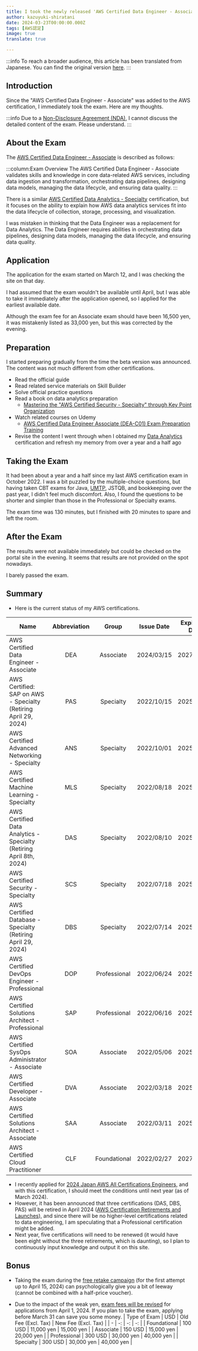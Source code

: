 ```yaml
---
title: I took the newly released 'AWS Certified Data Engineer - Associate' exam
author: kazuyuki-shiratani
date: 2024-03-23T00:00:00.000Z
tags: [AWS認定]
image: true
translate: true

---
```


:::info
To reach a broader audience, this article has been translated from Japanese.
You can find the original version [here](https://developer.mamezou-tech.com/blogs/2024/03/23/aws-certified-data-engineer-associate/).
:::



## Introduction

Since the "AWS Certified Data Engineer - Associate" was added to the AWS certification, I immediately took the exam. Here are my thoughts.

:::info
Due to a [Non-Disclosure Agreement (NDA)](https://aws.amazon.com/jp/certification/certification-agreement/), I cannot discuss the detailed content of the exam. Please understand.
:::

## About the Exam

The [AWS Certified Data Engineer - Associate](https://aws.amazon.com/jp/certification/certified-data-engineer-associate/) is described as follows:

:::column:Exam Overview
The AWS Certified Data Engineer - Associate validates skills and knowledge in core data-related AWS services, including data ingestion and transformation, orchestrating data pipelines, designing data models, managing the data lifecycle, and ensuring data quality.
:::

There is a similar [AWS Certified Data Analytics - Specialty](https://aws.amazon.com/jp/certification/certified-data-analytics-specialty/) certification, but it focuses on the ability to explain how AWS data analytics services fit into the data lifecycle of collection, storage, processing, and visualization.

I was mistaken in thinking that the Data Engineer was a replacement for Data Analytics. The Data Engineer requires abilities in orchestrating data pipelines, designing data models, managing the data lifecycle, and ensuring data quality.

## Application

The application for the exam started on March 12, and I was checking the site on that day.

I had assumed that the exam wouldn't be available until April, but I was able to take it immediately after the application opened, so I applied for the earliest available date.

Although the exam fee for an Associate exam should have been 16,500 yen, it was mistakenly listed as 33,000 yen, but this was corrected by the evening.

## Preparation

I started preparing gradually from the time the beta version was announced. The content was not much different from other certifications.

- Read the official guide
- Read related service materials on Skill Builder
- Solve official practice questions
- Read a book on data analytics preparation
  - [Mastering the "AWS Certified Security - Specialty" through Key Point Organization](https://book.mynavi.jp/ec/products/detail/id=137677)
- Watch related courses on Udemy
  - [AWS Certified Data Engineer Associate (DEA-C01) Exam Preparation Training](https://www.udemy.com/course/aws-data-engineer-associate-dea/)
- Revise the content I went through when I obtained my [Data Analytics](/blogs/2022/12/12/aws_all_certified/#aws-certified-data-analytics-%E2%80%93-specialty) certification and refresh my memory from over a year and a half ago

## Taking the Exam

It had been about a year and a half since my last AWS certification exam in October 2022. I was a bit puzzled by the multiple-choice questions, but having taken CBT exams for Java, [UMTP](/blogs/2023/12/11/umtp_l3_challenge/), JSTQB, and bookkeeping over the past year, I didn't feel much discomfort. Also, I found the questions to be shorter and simpler than those in the Professional or Specialty exams.

The exam time was 130 minutes, but I finished with 20 minutes to spare and left the room.

## After the Exam

The results were not available immediately but could be checked on the portal site in the evening. It seems that results are not provided on the spot nowadays.

I barely passed the exam.

## Summary

- Here is the current status of my AWS certifications.

| Name | Abbreviation | Group | Issue Date | Expiration Date |
| - | :-: | :-: | :-: | :-: |
| AWS Certified Data Engineer - Associate | DEA | Associate | 2024/03/15 | 2027/03/15 |
| AWS Certified: SAP on AWS - Specialty (Retiring April 29, 2024) | PAS | Specialty | 2022/10/15 | 2025/10/15 |
| AWS Certified Advanced Networking - Specialty | ANS | Specialty | 2022/10/01 | 2025/10/01 |
| AWS Certified Machine Learning - Specialty | MLS | Specialty | 2022/08/18 | 2025/08/18 |
| AWS Certified Data Analytics - Specialty (Retiring April 8th, 2024) | DAS | Specialty | 2022/08/10 | 2025/08/10 |
| AWS Certified Security - Specialty | SCS | Specialty | 2022/07/18 | 2025/07/18 |
| AWS Certified Database - Specialty (Retiring April 29, 2024) | DBS | Specialty | 2022/07/14 | 2025/07/14 |
| AWS Certified DevOps Engineer - Professional | DOP | Professional | 2022/06/24 | 2025/06/24 |
| AWS Certified Solutions Architect - Professional | SAP | Professional | 2022/06/16 | 2025/06/16 |
| AWS Certified SysOps Administrator - Associate | SOA | Associate | 2022/05/06 | 2025/06/24 |
| AWS Certified Developer - Associate | DVA | Associate | 2022/03/18 | 2025/06/24 |
| AWS Certified Solutions Architect - Associate | SAA | Associate | 2022/03/11 | 2025/06/16 |
| AWS Certified Cloud Practitioner | CLF | Foundational | 2022/02/27 | 2027/03/15 |

- I recently applied for [2024 Japan AWS All Certifications Engineers](https://aws.amazon.com/jp/blogs/psa/2024-japan-aws-all-certifications-engineers-apply/), and with this certification, I should meet the conditions until next year (as of March 2024).
- However, it has been announced that three certifications (DAS, DBS, PAS) will be retired in April 2024 ([AWS Certification Retirements and Launches](https://aws.amazon.com/jp/blogs/news/aws-certification-retirements-and-launches/)), and since there will be no higher-level certifications related to data engineering, I am speculating that a Professional certification might be added.
- Next year, five certifications will need to be renewed (it would have been eight without the three retirements, which is daunting), so I plan to continuously input knowledge and output it on this site.

## Bonus

- Taking the exam during the [free retake campaign](https://twitter.com/Moro_Cert/status/1750394343985475861) (for the first attempt up to April 15, 2024) can psychologically give you a bit of leeway (cannot be combined with a half-price voucher).

- Due to the impact of the weak yen, [exam fees will be revised](https://aws.amazon.com/jp/certification/policies/before-testing/#Exam_pricing) for applications from April 1, 2024. If you plan to take the exam, applying before March 31 can save you some money.
  | Type of Exam | USD | Old Fee (Excl. Tax) | New Fee (Excl. Tax) |
	| - | -: | -: | -: |
	| Foundational | 100 USD | 11,000 yen | 15,000 yen |
	| Associate | 150 USD | 15,000 yen | 20,000 yen |
	| Professional | 300 USD | 30,000 yen | 40,000 yen |
	| Specialty | 300 USD | 30,000 yen | 40,000 yen |
